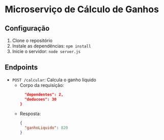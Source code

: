 # Microserviço de Cálculo de Ganhos

## Configuração
1. Clone o repositório
2. Instale as dependências: `npm install`
3. Inicie o servidor: `node server.js`

## Endpoints
- `POST /calcular`: Calcula o ganho líquido
  - Corpo da requisição:
    ```json 50,
      "dependentes": 2,
      "deducoes": 30
    }
    ```
  - Resposta:
    ```json
    {
      "ganhoLiquido": 820
    }
    ```
